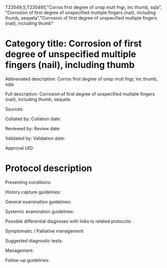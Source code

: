 T23549,S,T23549S,"Corros first degree of unsp mult fngr, inc thumb, sqla", "Corrosion of first degree of unspecified multiple fingers (nail), including thumb, sequela","Corrosion of first degree of unspecified multiple fingers (nail), including thumb"
# Category title: Corrosion of first degree of unspecified multiple fingers (nail), including thumb

Abbreviated description: Corros first degree of unsp mult fngr, inc thumb, sqla

Full description: Corrosion of first degree of unspecified multiple fingers (nail), including thumb, sequela

Sources:

Collated by:
Collation date:

Reviewed by:
Review date:

Validated by:
Validation date:

Approval UID:

# Protocol description

Presenting conditions:

History capture guidelines:

General examination guidelines:

Systemic examination guidelines:

Possible differential diagnoses with links to related protocols:

Symptomatic / Palliative management:

Suggested diagnostic tests:

Management:

Follow-up guidelines:
